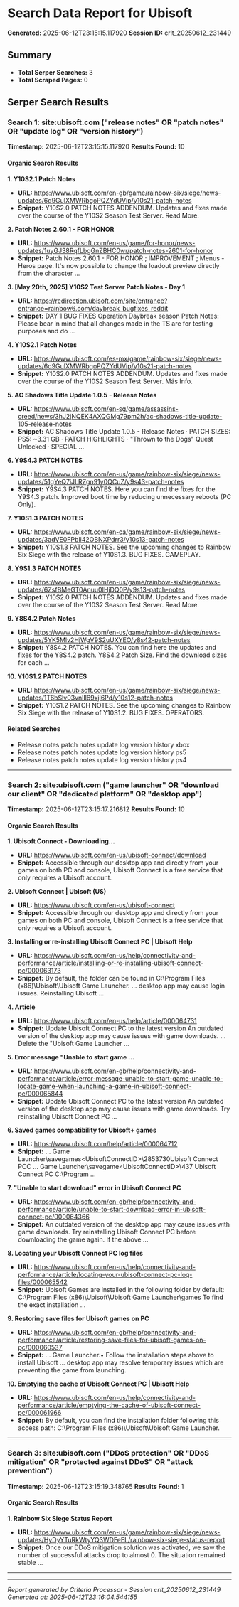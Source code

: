 # Search Data Report for Ubisoft
**Generated:** 2025-06-12T23:15:15.117920
**Session ID:** crit_20250612_231449

## Summary
* **Total Serper Searches:** 3
* **Total Scraped Pages:** 0

## Serper Search Results

### Search 1: site:ubisoft.com ("release notes" OR "patch notes" OR "update log" OR "version history")
**Timestamp:** 2025-06-12T23:15:15.117920
**Results Found:** 10

#### Organic Search Results
**1. Y10S2.1 Patch Notes**
* **URL:** https://www.ubisoft.com/en-gb/game/rainbow-six/siege/news-updates/6d9GuIXMWRbgoPQZYdUVip/y10s21-patch-notes
* **Snippet:** Y10S2.0 PATCH NOTES ADDENDUM. Updates and fixes made over the course of the Y10S2 Season Test Server. Read More.

**2. Patch Notes 2.60.1 - FOR HONOR**
* **URL:** https://www.ubisoft.com/en-us/game/for-honor/news-updates/1uyGJ38RqfLbgGnZBHC0wr/patch-notes-2601-for-honor
* **Snippet:** Patch Notes 2.60.1 - FOR HONOR ; IMPROVEMENT ; Menus - Heros page. It's now possible to change the loadout preview directly from the character ...

**3. [May 20th, 2025] Y10S2 Test Server Patch Notes - Day 1**
* **URL:** https://redirection.ubisoft.com/site/entrance?entrance=rainbow6.com/daybreak_bugfixes_reddit
* **Snippet:** DAY 1 BUG FIXES Operation Daybreak season Patch Notes: Please bear in mind that all changes made in the TS are for testing purposes and do ...

**4. Y10S2.1 Patch Notes**
* **URL:** https://www.ubisoft.com/es-mx/game/rainbow-six/siege/news-updates/6d9GuIXMWRbgoPQZYdUVip/y10s21-patch-notes
* **Snippet:** Y10S2.0 PATCH NOTES ADDENDUM. Updates and fixes made over the course of the Y10S2 Season Test Server. Más Info.

**5. AC Shadows Title Update 1.0.5 - Release Notes**
* **URL:** https://www.ubisoft.com/en-sg/game/assassins-creed/news/3hJ2jNQEK4AXQGMg79pm2h/ac-shadows-title-update-105-release-notes
* **Snippet:** AC Shadows Title Update 1.0.5 - Release Notes · PATCH SIZES: PS5: ~3.31 GB · PATCH HIGHLIGHTS · "Thrown to the Dogs" Quest Unlocked · SPECIAL ...

**6. Y9S4.3 PATCH NOTES**
* **URL:** https://www.ubisoft.com/en-us/game/rainbow-six/siege/news-updates/51gYeQ7iJLRZgn91y0QCuZ/y9s43-patch-notes
* **Snippet:** Y9S4.3 PATCH NOTES. Here you can find the fixes for the Y9S4.3 patch. Improved boot time by reducing unnecessary reboots (PC Only).

**7. Y10S1.3 PATCH NOTES**
* **URL:** https://www.ubisoft.com/en-ca/game/rainbow-six/siege/news-updates/3adVE0FPbli42OBNXPdrr3/y10s13-patch-notes
* **Snippet:** Y10S1.3 PATCH NOTES. See the upcoming changes to Rainbow Six Siege with the release of Y10S1.3. BUG FIXES. GAMEPLAY.

**8. Y9S1.3 PATCH NOTES**
* **URL:** https://www.ubisoft.com/en-us/game/rainbow-six/siege/news-updates/6ZsfBMeGT0Anuu0IHjDQ0P/y9s13-patch-notes
* **Snippet:** Y10S2.0 PATCH NOTES ADDENDUM. Updates and fixes made over the course of the Y10S2 Season Test Server. Read More.

**9. Y8S4.2 Patch Notes**
* **URL:** https://www.ubisoft.com/en-us/game/rainbow-six/siege/news-updates/5YK5Mlv2HjWgV9S2uUXYEO/y8s42-patch-notes
* **Snippet:** Y8S4.2 PATCH NOTES. You can find here the updates and fixes for the Y8S4.2 patch. Y8S4.2 Patch Size. Find the download sizes for each ...

**10. Y10S1.2 PATCH NOTES**
* **URL:** https://www.ubisoft.com/en-us/game/rainbow-six/siege/news-updates/1T6bSlv03vnlIl69xjl6Pd/y10s12-patch-notes
* **Snippet:** Y10S1.2 PATCH NOTES. See the upcoming changes to Rainbow Six Siege with the release of Y10S1.2. BUG FIXES. OPERATORS.

#### Related Searches
* Release notes patch notes update log version history xbox
* Release notes patch notes update log version history ps5
* Release notes patch notes update log version history ps4

---

### Search 2: site:ubisoft.com ("game launcher" OR "download our client" OR "dedicated platform" OR "desktop app")
**Timestamp:** 2025-06-12T23:15:17.216812
**Results Found:** 10

#### Organic Search Results
**1. Ubisoft Connect - Downloading...**
* **URL:** https://www.ubisoft.com/en-us/ubisoft-connect/download
* **Snippet:** Accessible through our desktop app and directly from your games on both PC and console, Ubisoft Connect is a free service that only requires a Ubisoft account.

**2. Ubisoft Connect | Ubisoft (US)**
* **URL:** https://www.ubisoft.com/en-us/ubisoft-connect
* **Snippet:** Accessible through our desktop app and directly from your games on both PC and console, Ubisoft Connect is a free service that only requires a Ubisoft account.

**3. Installing or re-installing Ubisoft Connect PC | Ubisoft Help**
* **URL:** https://www.ubisoft.com/en-us/help/connectivity-and-performance/article/installing-or-re-installing-ubisoft-connect-pc/000063173
* **Snippet:** By default, the folder can be found in C:\Program Files (x86)\Ubisoft\Ubisoft Game Launcher. ... desktop app may cause login issues. Reinstalling Ubisoft ...

**4. Article**
* **URL:** https://www.ubisoft.com/en-us/help/article/000064731
* **Snippet:** Update Ubisoft Connect PC to the latest version An outdated version of the desktop app may cause issues with game downloads. ... Delete the "Ubisoft Game Launcher ...

**5. Error message "Unable to start game ...**
* **URL:** https://www.ubisoft.com/en-gb/help/connectivity-and-performance/article/error-message-unable-to-start-game-unable-to-locate-game-when-launching-a-game-in-ubisoft-connect-pc/000065844
* **Snippet:** Update Ubisoft Connect PC to the latest version An outdated version of the desktop app may cause issues with game downloads. Try reinstalling Ubisoft Connect PC ...

**6. Saved games compatibility for Ubisoft+ games**
* **URL:** https://www.ubisoft.com/help/article/000064712
* **Snippet:** ... Game Launcher\savegames\<UbisoftConnectID>\2853730Ubisoft Connect PCC ... Game Launcher\savegame\<UbisoftConnectID>\437 Ubisoft Connect PC C:\Program ...

**7. "Unable to start download" error in Ubisoft Connect PC**
* **URL:** https://www.ubisoft.com/en-gb/help/connectivity-and-performance/article/unable-to-start-download-error-in-ubisoft-connect-pc/000064366
* **Snippet:** An outdated version of the desktop app may cause issues with game downloads. Try reinstalling Ubisoft Connect PC before downloading the game again. If the above ...

**8. Locating your Ubisoft Connect PC log files**
* **URL:** https://www.ubisoft.com/en-us/help/connectivity-and-performance/article/locating-your-ubisoft-connect-pc-log-files/000065542
* **Snippet:** Ubisoft Games are installed in the following folder by default: C:\Program Files (x86)\Ubisoft\Ubisoft Game Launcher\games To find the exact installation ...

**9. Restoring save files for Ubisoft games on PC**
* **URL:** https://www.ubisoft.com/en-gb/help/connectivity-and-performance/article/restoring-save-files-for-ubisoft-games-on-pc/000060537
* **Snippet:** ... Game Launcher.• Follow the installation steps above to install Ubisoft ... desktop app may resolve temporary issues which are preventing the game from launching.

**10. Emptying the cache of Ubisoft Connect PC | Ubisoft Help**
* **URL:** https://www.ubisoft.com/en-us/help/connectivity-and-performance/article/emptying-the-cache-of-ubisoft-connect-pc/000061966
* **Snippet:** By default, you can find the installation folder following this access path: C:\Program Files (x86)\Ubisoft\Ubisoft Game Launcher.

---

### Search 3: site:ubisoft.com ("DDoS protection" OR "DDoS mitigation" OR "protected against DDoS" OR "attack prevention")
**Timestamp:** 2025-06-12T23:15:19.348765
**Results Found:** 1

#### Organic Search Results
**1. Rainbow Six Siege Status Report**
* **URL:** https://www.ubisoft.com/en-us/game/rainbow-six/siege/news-updates/HyDyYTuRkWtyYQ3WDFeEL/rainbow-six-siege-status-report
* **Snippet:** Once our DDoS mitigation solution was activated, we saw the number of successful attacks drop to almost 0. The situation remained stable ...

---

---
*Report generated by Criteria Processor - Session crit_20250612_231449*
*Generated at: 2025-06-12T23:16:04.544155*